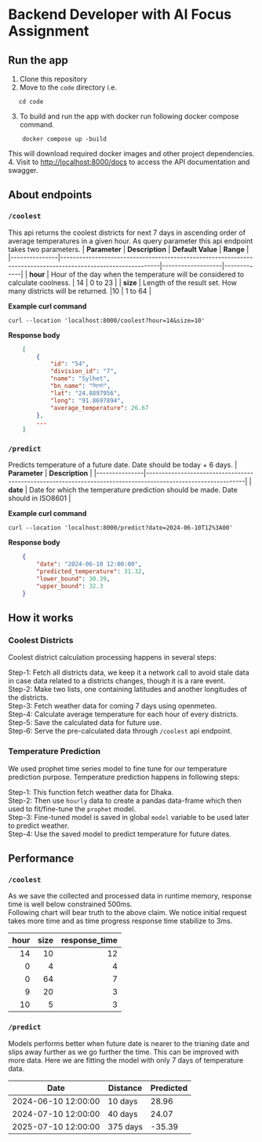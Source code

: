 # Backend Developer with AI Focus Assignment

## Run the app  

1. Clone this repository
2. Move to the `code` directory i.e. 
```shell
   cd code
```
3. To build and run the app with docker run following docker compose command.
```shell
    docker compose up -build
```
This will download required docker images and other project dependencies.
4. Visit to [http://localhost:8000/docs](http://localhost:8000/docs) to access the API documentation and swagger.


## About endpoints 

### `/coolest` 
This api returns the coolest districts for next 7 days in ascending order of average temperatures in a given hour. As query parameter this api  endpoint 
takes two parameters.
| **Parameter** | **Description**                                                                                             | **Default Value** | **Range**   |
|---------------|-------------------------------------------------------------------------------------------------------------|-------------------|-------------|
| **hour**      | Hour of the day when the temperature will be considered to calculate coolness.                              | 14                | 0 to 23     |
| **size**      | Length of the result set. How many districts will be returned. |10                | 1 to 64     |

**Example curl command**
```curl
curl --location 'localhost:8000/coolest?hour=14&size=10'
```

**Response body**
```json
    [
        {
            "id": "54",
            "division_id": "7",
            "name": "Sylhet",
            "bn_name": "সিলেট",
            "lat": "24.8897956",
            "long": "91.8697894",
            "average_temperature": 26.67
        },
        ...
    ]
```

### `/predict`

Predicts temperature of a future date. Date should be today + 6 days.
| **Parameter** | **Description**                                                                                             |
|---------------|-------------------------------------------------------------------------------------------------------------|
| **date**      | Date for which the temperature prediction should be made. Date should in ISO8601                                           |

**Example curl command**
```curl
curl --location 'localhost:8000/predict?date=2024-06-10T12%3A00'
```

**Response body**
```json
    {
        "date": "2024-06-10 12:00:00",
        "predicted_temperature": 31.32,
        "lower_bound": 30.39,
        "upper_bound": 32.3
    }
```
## How it works  

### Coolest Districts  
Coolest district calculation processing happens in several steps:

Step-1: Fetch all districts data, we keep it a network call to avoid stale data in case data related to a districts changes, though it is a rare event.  
Step-2: Make two lists, one containing latitudes and another longitudes of the districts.  
Step-3: Fetch weather data for coming 7 days using openmeteo.  
Step-4: Calculate average temperature for each hour of every districts.  
Step-5: Save the calculated data for future use.  
Step-6: Serve the pre-calculated data through `/coolest` api endpoint.  

### Temperature Prediction
We used prophet time series model to fine tune for our temperature prediction purpose.
Temperature prediction happens in following steps:  

Step-1: This function fetch weather data for Dhaka.  
Step-2: Then use `hourly` data to create a pandas data-frame which then used to fit/fine-tune the `prophet` model.  
Step-3: Fine-tuned model is saved in global `model` variable to be used later to predict weather.  
Step-4: Use the saved model to predict temperature for future dates.   

## Performance

### `/coolest` 

As we save the collected and processed data in runtime memory, response time is well below constrained 500ms.  
Following chart will bear truth to the above claim. We notice initial request takes more time and as time progress response time stabilize to 3ms.

|   hour |   size |   response_time |
|-------:|-------:|----------------:|
|     14 |     10 |              12 |
|      0 |      4 |               4 |
|      0 |     64 |               7 |
|      9 |     20 |               3 |
|     10 |      5 |               3 |


### `/predict` 

Models performs better when future date is nearer to the trianing date and
slips away further as we go further the time. This can be improved with more data.
Here we are fitting the model with only 7 days of temperature data.

| Date                | Distance | Predicted |
|---------------------|----------|-----------|
| 2024-06-10 12:00:00 | 10 days  | 28.96     |
| 2024-07-10 12:00:00 | 40 days  | 24.07     |
| 2025-07-10 12:00:00 | 375 days | -35.39    |

